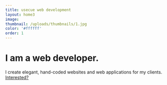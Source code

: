 ```yaml
---
title: usecue web development
layout: home3
image:
thumbnail: /uploads/thumbnails/1.jpg
color: '#ffffff'
order: 1
---
```



<h1><span class="element">I am a web developer.</span></h1>

I create elegant, hand-coded websites and web applications for my clients. [Interested?](/about-me)